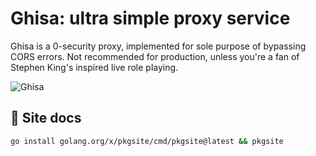 # Ghisa: ultra simple proxy service
Ghisa is a 0-security proxy, implemented for sole purpose of bypassing CORS errors. 
Not recommended for production, unless you're a fan of Stephen King's inspired live role playing.

![Ghisa](https://img3.stcrm.it/images/18134478/550x/20190124-220035117-6424.jpg)


## 📝 Site docs

```bash
go install golang.org/x/pkgsite/cmd/pkgsite@latest && pkgsite
```
